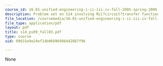 ```yaml
---
course_id: 16-01-unified-engineering-i-ii-iii-iv-fall-2005-spring-2006
description: Problem set on S14 involving RLC?circuit?transfer function.
file_location: /coursemedia/16-01-unified-engineering-i-ii-iii-iv-fall-2005-spring-2006/09631e9e24ef14b068969864d2887f96_s14_ps09_fall03.pdf
file_type: application/pdf
layout: pdf
title: s14_ps09_fall03.pdf
type: course
uid: 09631e9e24ef14b068969864d2887f96

---
```

None